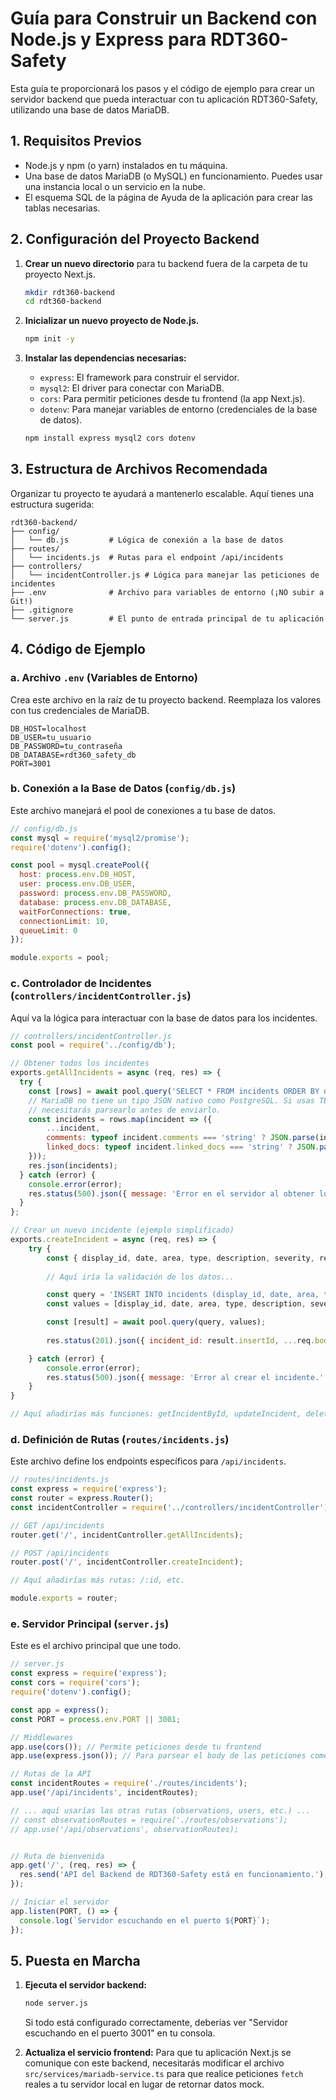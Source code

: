 # Guía para Construir un Backend con Node.js y Express para RDT360-Safety

Esta guía te proporcionará los pasos y el código de ejemplo para crear un servidor backend que pueda interactuar con tu aplicación RDT360-Safety, utilizando una base de datos MariaDB.

## 1. Requisitos Previos

-   Node.js y npm (o yarn) instalados en tu máquina.
-   Una base de datos MariaDB (o MySQL) en funcionamiento. Puedes usar una instancia local o un servicio en la nube.
-   El esquema SQL de la página de Ayuda de la aplicación para crear las tablas necesarias.

## 2. Configuración del Proyecto Backend

1.  **Crear un nuevo directorio** para tu backend fuera de la carpeta de tu proyecto Next.js.
    ```bash
    mkdir rdt360-backend
    cd rdt360-backend
    ```

2.  **Inicializar un nuevo proyecto de Node.js.**
    ```bash
    npm init -y
    ```

3.  **Instalar las dependencias necesarias:**
    -   `express`: El framework para construir el servidor.
    -   `mysql2`: El driver para conectar con MariaDB.
    -   `cors`: Para permitir peticiones desde tu frontend (la app Next.js).
    -   `dotenv`: Para manejar variables de entorno (credenciales de la base de datos).

    ```bash
    npm install express mysql2 cors dotenv
    ```

## 3. Estructura de Archivos Recomendada

Organizar tu proyecto te ayudará a mantenerlo escalable. Aquí tienes una estructura sugerida:

```
rdt360-backend/
├── config/
│   └── db.js         # Lógica de conexión a la base de datos
├── routes/
│   └── incidents.js  # Rutas para el endpoint /api/incidents
├── controllers/
│   └── incidentController.js # Lógica para manejar las peticiones de incidentes
├── .env              # Archivo para variables de entorno (¡NO subir a Git!)
├── .gitignore
└── server.js         # El punto de entrada principal de tu aplicación
```

## 4. Código de Ejemplo

### a. Archivo `.env` (Variables de Entorno)

Crea este archivo en la raíz de tu proyecto backend. Reemplaza los valores con tus credenciales de MariaDB.

```env
DB_HOST=localhost
DB_USER=tu_usuario
DB_PASSWORD=tu_contraseña
DB_DATABASE=rdt360_safety_db
PORT=3001
```

### b. Conexión a la Base de Datos (`config/db.js`)

Este archivo manejará el pool de conexiones a tu base de datos.

```javascript
// config/db.js
const mysql = require('mysql2/promise');
require('dotenv').config();

const pool = mysql.createPool({
  host: process.env.DB_HOST,
  user: process.env.DB_USER,
  password: process.env.DB_PASSWORD,
  database: process.env.DB_DATABASE,
  waitForConnections: true,
  connectionLimit: 10,
  queueLimit: 0
});

module.exports = pool;
```

### c. Controlador de Incidentes (`controllers/incidentController.js`)

Aquí va la lógica para interactuar con la base de datos para los incidentes.

```javascript
// controllers/incidentController.js
const pool = require('../config/db');

// Obtener todos los incidentes
exports.getAllIncidents = async (req, res) => {
  try {
    const [rows] = await pool.query('SELECT * FROM incidents ORDER BY date DESC');
    // MariaDB no tiene un tipo JSON nativo como PostgreSQL. Si usas TEXT para almacenar JSON,
    // necesitarás parsearlo antes de enviarlo.
    const incidents = rows.map(incident => ({
        ...incident,
        comments: typeof incident.comments === 'string' ? JSON.parse(incident.comments) : incident.comments,
        linked_docs: typeof incident.linked_docs === 'string' ? JSON.parse(incident.linked_docs) : incident.linked_docs,
    }));
    res.json(incidents);
  } catch (error) {
    console.error(error);
    res.status(500).json({ message: 'Error en el servidor al obtener los incidentes.' });
  }
};

// Crear un nuevo incidente (ejemplo simplificado)
exports.createIncident = async (req, res) => {
    try {
        const { display_id, date, area, type, description, severity, reported_by } = req.body;
        
        // Aquí iría la validación de los datos...

        const query = 'INSERT INTO incidents (display_id, date, area, type, description, severity, reported_by, status) VALUES (?, ?, ?, ?, ?, ?, ?, ?)';
        const values = [display_id, date, area, type, description, severity, reported_by, 'Open'];

        const [result] = await pool.query(query, values);
        
        res.status(201).json({ incident_id: result.insertId, ...req.body });

    } catch (error) {
        console.error(error);
        res.status(500).json({ message: 'Error al crear el incidente.' });
    }
}

// Aquí añadirías más funciones: getIncidentById, updateIncident, deleteIncident...
```

### d. Definición de Rutas (`routes/incidents.js`)

Este archivo define los endpoints específicos para `/api/incidents`.

```javascript
// routes/incidents.js
const express = require('express');
const router = express.Router();
const incidentController = require('../controllers/incidentController');

// GET /api/incidents
router.get('/', incidentController.getAllIncidents);

// POST /api/incidents
router.post('/', incidentController.createIncident);

// Aquí añadirías más rutas: /:id, etc.

module.exports = router;
```

### e. Servidor Principal (`server.js`)

Este es el archivo principal que une todo.

```javascript
// server.js
const express = require('express');
const cors = require('cors');
require('dotenv').config();

const app = express();
const PORT = process.env.PORT || 3001;

// Middlewares
app.use(cors()); // Permite peticiones desde tu frontend
app.use(express.json()); // Para parsear el body de las peticiones como JSON

// Rutas de la API
const incidentRoutes = require('./routes/incidents');
app.use('/api/incidents', incidentRoutes);

// ... aquí usarías las otras rutas (observations, users, etc.) ...
// const observationRoutes = require('./routes/observations');
// app.use('/api/observations', observationRoutes);


// Ruta de bienvenida
app.get('/', (req, res) => {
  res.send('API del Backend de RDT360-Safety está en funcionamiento.');
});

// Iniciar el servidor
app.listen(PORT, () => {
  console.log(`Servidor escuchando en el puerto ${PORT}`);
});
```

## 5. Puesta en Marcha

1.  **Ejecuta el servidor backend:**
    ```bash
    node server.js
    ```
    Si todo está configurado correctamente, deberías ver "Servidor escuchando en el puerto 3001" en tu consola.

2.  **Actualiza el servicio frontend:**
    Para que tu aplicación Next.js se comunique con este backend, necesitarás modificar el archivo `src/services/mariadb-service.ts` para que realice peticiones `fetch` reales a tu servidor local en lugar de retornar datos mock.

